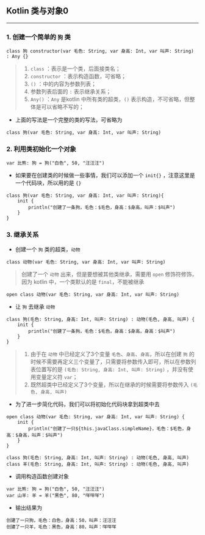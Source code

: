 ## Kotlin 类与对象0

---

### 1. 创建一个简单的 `狗` 类

```
class 狗 constructor(var 毛色: String, var 身高: Int, var 叫声: String) : Any {}
```
> 1. `class` ：表示是一个类，后面接类名；
> 2. `constructor` ：表示构造函数，可省略；
> 3. `()` ：中的内容为参数列表；
> 4. 参数列表后面的 `:` 表示继承关系；
> 5. `Any()` ：`Any` 是kotlin 中所有类的超类，`()` 表示构造，不可省略，但整体是可以省略不写的；

+ 上面的写法是一个完整的类的写法，可省略为

```
class 狗(var 毛色: String, var 身高: Int, var 叫声: String)
```

### 2. 利用类初始化一个对象

```
var 比熊: 狗 = 狗("白色", 50, "汪汪汪")
```

+ 如果要在创建类的时候做一些事情，我们可以添加一个 `init{}` ，注意这里是一个代码块，所以用的是 `{}`

```
class 狗(var 毛色: String, var 身高: Int, var 叫声: String){
    init {
        println("创建了一条狗，毛色：$毛色，身高：$身高，叫声：$叫声")
    }
}
```

### 3. 继承关系
+ 创建一个 `狗` 类的超类，`动物`

```
class 动物(var 毛色: String, var 身高: Int, var 叫声: String)
```
> 创建了一个 `动物` 出来，但是要想被其他类继承，需要用 `open` 修饰符修饰，因为 kotlin 中，一个类默认的是 `final`，不能被继承

```
open class 动物(var 毛色: String, var 身高: Int, var 叫声: String)
```

+ 让 `狗` 去继承 `动物`

```
class 狗(毛色: String, 身高: Int, 叫声: String) : 动物(毛色, 身高, 叫声) {
    init {
        println("创建了一条狗，毛色：$毛色，身高：$身高，身高：$叫声")
    }
}
```
> 1. 由于在 `动物` 中已经定义了3个变量 `毛色`、`身高`、`身高`，所以在创建 `狗` 的时候不需要再定义三个变量了，只需要将参数传入即可，所以在参数列表位置写的是 `(毛色: String, 身高: Int, 叫声: String)` ，并没有使用变量定义符 `var`；
> 2. 既然超类中已经定义了3个变量，所以在继承的时候需要将参数传入 `(毛色, 身高, 叫声)`

+ 为了进一步简化代码，我们可以将初始化代码块拿到超类中去

```
open class 动物(var 毛色: String, var 身高: Int, var 叫声: String) {
    init {
        println("创建了一只${this.javaClass.simpleName}，毛色：$毛色，身高：$身高，叫声：$叫声")
    }
}

class 狗(毛色: String, 身高: Int, 叫声: String) : 动物(毛色, 身高, 叫声)
class 羊(毛色: String, 身高: Int, 叫声: String) : 动物(毛色, 身高, 叫声)
```

+ 调用构造函数创建对象

```
var 比熊: 狗 = 狗("白色", 50, "汪汪汪")
var 山羊: 羊 = 羊("黑色", 80, "咩咩咩")
```

+ 输出结果为

```
创建了一只狗，毛色：白色，身高：50，叫声：汪汪汪
创建了一只羊，毛色：黑色，身高：80，叫声：咩咩咩
```